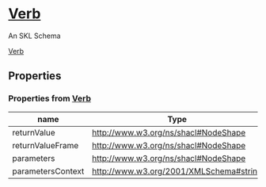 <!--- This is an autogenerated file -->
# [Verb](../../../schemas/core/verb)

An SKL Schema



[Verb](../../../schemas/core/verb)

## Properties

### Properties from [Verb](../../../schemas/core/verb)

| name | Type | Description |
| ---- | ---- | ----------- |
| returnValue | http://www.w3.org/ns/shacl#NodeShape | |
| returnValueFrame | http://www.w3.org/ns/shacl#NodeShape | |
| parameters | http://www.w3.org/ns/shacl#NodeShape | |
| parametersContext | http://www.w3.org/2001/XMLSchema#string | |

